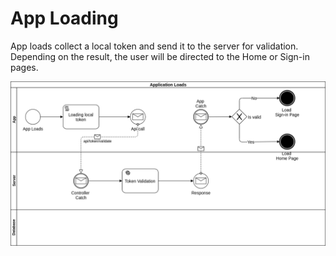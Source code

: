 # App Loading

App loads collect a local token and send it to the server for validation. Depending on the result, the user will be directed to the Home or Sign-in pages.

![app loading process](./img/001.png)
